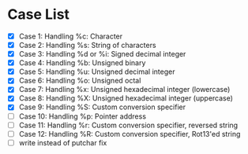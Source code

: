 # Case List

- [x] Case 1: Handling %c: Character
- [x] Case 2: Handling %s: String of characters
- [x] Case 3: Handling %d or %i: Signed decimal integer
- [x] Case 4: Handling %b: Unsigned binary
- [x] Case 5: Handling %u: Unsigned decimal integer
- [x] Case 6: Handling %o: Unsigned octal
- [x] Case 7: Handling %x: Unsigned hexadecimal integer (lowercase)
- [x] Case 8: Handling %X: Unsigned hexadecimal integer (uppercase)
- [x] Case 9: Handling %S: Custom conversion specifier
- [ ] Case 10: Handling %p: Pointer address
- [ ] Case 11: Handling %r: Custom conversion specifier, reversed string
- [ ] Case 12: Handling %R: Custom conversion specifier, Rot13'ed string
- [ ] write instead of putchar fix
